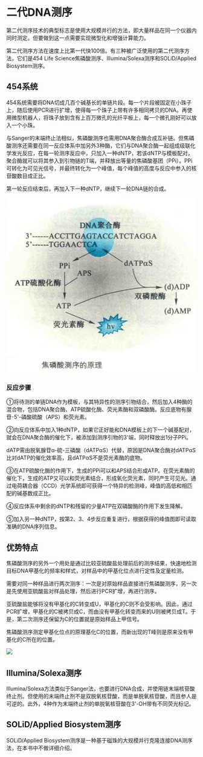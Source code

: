 # 二代DNA测序

第二代测序技术的典型标志是使用大规模并行的方法，即大量样品在同一个仪器内同时测定。但要做到这一点需要实现微型化和增强计算能力。

第二代测序方法在速度上比第一代快100倍。有三种被广泛使用的第二代测序方法，它们是454 Life Science焦磷酸测序、Illumina/Solexa测序和SOLiD/AppIied Biosystem测序。

## 454系统

454系统需要将DNA切成几百个碱基长的单链片段。每一个片段被固定在小珠子上，随后使用PCR进行扩增，使得每一个珠子上带有许多相同拷贝的DNA。再使用微型机器人，将珠子放到含有上百万微孔的光纤平板上，每一个微孔刚好可以放入一个小珠。

与Sanger的末端终止法相似，焦磷酸测序也需用DNA聚合酶合成互补链。但焦磷酸测序还需要在同一反应体系中加另外3种酶，它们与DNA聚合酶一起组成级联化学发光反应，在每一轮测序反应中，只加入一种dNTP，若该dNTP与模板配对，聚合酶就可以将其参入到引物链的T端，并释放出等量的焦磷酸基团（PPi）。PPi可转化为可见光信号，并最终转化为一个峰值，每个峰值的高度与反应中参入的核苷酸数目成正比。

第一轮反应结束后，再加入下一种dNTP，继续下一轮DNA链的合成。

![](2.2.png)

### 反应步骤

①将待测的单链DNA作为模板，与其特异性的测序引物结合，然后加入4种酶的混合物，包括DNA聚合酶、ATP硫酸化酶、荧光素酶和双磷酸酶。反应底物有腺苷-5'-磷酸硫酸（APS）和荧光素。

②向反应体系中加入1种dNTP，如果它正好能和DNA模板上的下一个碱基配对，就会在DNA聚合酶的催化下，被添加到测序引物的3'端，同时释放出1分子PPi。

dATP需由脱氧腺苷α-硫-三磷酸（dATPαS）代替，原因是DNA聚合酶对dATPαS比对dATP的催化效率高，且dATPαS不是荧光素酶的底物。

③在ATP硫酸化酶的作用下，生成的PPi可以和APS结合形成ATP。在荧光素酶的催化下，生成的ATP又可以和荧光素结合，形成氧化荧光素，同时产生可见光。通过电荷耦合器（CCD）光学系统即可获得一个特异的检测峰，峰值的高低和相匹配的碱基数成正比。

④反应体系中剩余的dNTP和残留的少量ATP在双磷酸酶的作用下发生降解。

⑤加入另一种dNTP，按第2、3、4步反应重复进行，根据获得的峰值图即可读取准确的DNA序列信息。

## 优势特点

焦磷酸测序的另外一个用处是通过比较亚硫酸盐处理前后的测序结果，快速地检测目标DNA甲基化的频率和样式，对样品中的甲基化位点进行定性及定量检测。

需要对同一种样品进行两次测序：一次是对原始样品直接进行焦磷酸测序，另一次是先使用亚硫酸盐对样品处理，然后进行PCR扩增，再进行测序。

亚硫酸盐能够将没有甲基化的C转变成U，甲基化的C则不会受影响。因此，通过PCR扩增，甲基化的C被拷贝成C，而由没有甲基化转变而来的U则被拷贝成T。于是，第二次测序还保留为C的位置就是原始样品上甲信号。

焦磷酸测序测定甲基化位点的原理基化C的位置，而新出现的T峰则是原来没有甲基化的C所在的位置。

![](D:/Desktop/MomoWiki/生物化学/7.核酸的理化性质及研究方法/2.核酸的研究技术方法/3.核酸一级结构测定/1.DNA测序/2.1.png)

## Illumina/Solexa测序

Illumina/Solexa方法类似于Sanger法，也要进行DNA合成，并使用链末端核苷酸终止剂。但使用的末端终止剂不是双脱氧核苷酸，而是单脱氧核苷酸，而且参人是可逆的。此外，4种作为末端终止剂的单脱氧核苷酸在3'-OH带有不同荧光标记。

## SOLiD/AppIied Biosystem测序

SOLiD/AppIied Biosystem测序是一种基于磁珠的大规模并行克隆连接DNA测序法，在本书中不做详细介绍。

